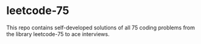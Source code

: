 # leetcode-75
This repo contains self-developed solutions of all 75 coding problems from the library leetcode-75 to ace interviews.
